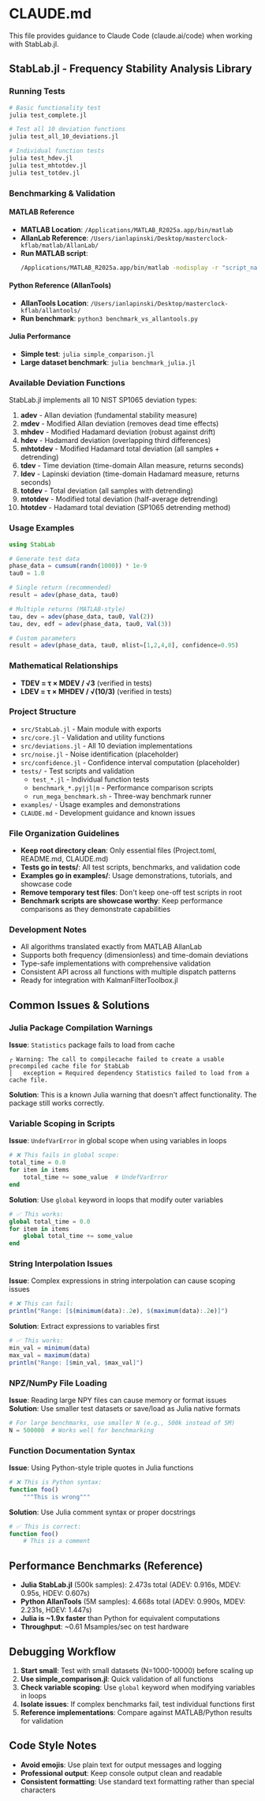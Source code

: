 # CLAUDE.md

This file provides guidance to Claude Code (claude.ai/code) when working with StabLab.jl.

## StabLab.jl - Frequency Stability Analysis Library

### Running Tests
```bash
# Basic functionality test
julia test_complete.jl

# Test all 10 deviation functions
julia test_all_10_deviations.jl

# Individual function tests
julia test_hdev.jl
julia test_mhtotdev.jl
julia test_totdev.jl
```

### Benchmarking & Validation

#### MATLAB Reference
- **MATLAB Location**: `/Applications/MATLAB_R2025a.app/bin/matlab`
- **AllanLab Reference**: `/Users/ianlapinski/Desktop/masterclock-kflab/matlab/AllanLab/`
- **Run MATLAB script**: 
  ```bash
  /Applications/MATLAB_R2025a.app/bin/matlab -nodisplay -r "script_name; exit"
  ```

#### Python Reference (AllanTools)
- **AllanTools Location**: `/Users/ianlapinski/Desktop/masterclock-kflab/allantools/`
- **Run benchmark**: `python3 benchmark_vs_allantools.py`

#### Julia Performance
- **Simple test**: `julia simple_comparison.jl`
- **Large dataset benchmark**: `julia benchmark_julia.jl`

### Available Deviation Functions

StabLab.jl implements all 10 NIST SP1065 deviation types:

1. **adev** - Allan deviation (fundamental stability measure)
2. **mdev** - Modified Allan deviation (removes dead time effects)
3. **mhdev** - Modified Hadamard deviation (robust against drift)
4. **hdev** - Hadamard deviation (overlapping third differences)
5. **mhtotdev** - Modified Hadamard total deviation (all samples + detrending)
6. **tdev** - Time deviation (time-domain Allan measure, returns seconds)
7. **ldev** - Lapinski deviation (time-domain Hadamard measure, returns seconds)
8. **totdev** - Total deviation (all samples with detrending)
9. **mtotdev** - Modified total deviation (half-average detrending)
10. **htotdev** - Hadamard total deviation (SP1065 detrending method)

### Usage Examples
```julia
using StabLab

# Generate test data
phase_data = cumsum(randn(1000)) * 1e-9
tau0 = 1.0

# Single return (recommended)
result = adev(phase_data, tau0)

# Multiple returns (MATLAB-style)
tau, dev = adev(phase_data, tau0, Val(2))
tau, dev, edf = adev(phase_data, tau0, Val(3))

# Custom parameters
result = adev(phase_data, tau0, mlist=[1,2,4,8], confidence=0.95)
```

### Mathematical Relationships
- **TDEV = τ × MDEV / √3** (verified in tests)
- **LDEV = τ × MHDEV / √(10/3)** (verified in tests)

### Project Structure
- `src/StabLab.jl` - Main module with exports
- `src/core.jl` - Validation and utility functions  
- `src/deviations.jl` - All 10 deviation implementations
- `src/noise.jl` - Noise identification (placeholder)
- `src/confidence.jl` - Confidence interval computation (placeholder)
- `tests/` - Test scripts and validation
  - `test_*.jl` - Individual function tests
  - `benchmark_*.py|jl|m` - Performance comparison scripts
  - `run_mega_benchmark.sh` - Three-way benchmark runner
- `examples/` - Usage examples and demonstrations
- `CLAUDE.md` - Development guidance and known issues

### File Organization Guidelines
- **Keep root directory clean**: Only essential files (Project.toml, README.md, CLAUDE.md)
- **Tests go in tests/**: All test scripts, benchmarks, and validation code
- **Examples go in examples/**: Usage demonstrations, tutorials, and showcase code
- **Remove temporary test files**: Don't keep one-off test scripts in root
- **Benchmark scripts are showcase worthy**: Keep performance comparisons as they demonstrate capabilities

### Development Notes
- All algorithms translated exactly from MATLAB AllanLab
- Supports both frequency (dimensionless) and time-domain deviations
- Type-safe implementations with comprehensive validation
- Consistent API across all functions with multiple dispatch patterns
- Ready for integration with KalmanFilterToolbox.jl

## Common Issues & Solutions

### Julia Package Compilation Warnings
**Issue**: `Statistics` package fails to load from cache
```
┌ Warning: The call to compilecache failed to create a usable precompiled cache file for StabLab
│   exception = Required dependency Statistics failed to load from a cache file.
```
**Solution**: This is a known Julia warning that doesn't affect functionality. The package still works correctly.

### Variable Scoping in Scripts
**Issue**: `UndefVarError` in global scope when using variables in loops
```julia
# ❌ This fails in global scope:
total_time = 0.0
for item in items
    total_time += some_value  # UndefVarError
end
```
**Solution**: Use `global` keyword in loops that modify outer variables
```julia
# ✅ This works:
global total_time = 0.0
for item in items
    global total_time += some_value
end
```

### String Interpolation Issues
**Issue**: Complex expressions in string interpolation can cause scoping issues
```julia
# ❌ This can fail:
println("Range: [$(minimum(data):.2e), $(maximum(data):.2e)]")
```
**Solution**: Extract expressions to variables first
```julia
# ✅ This works:
min_val = minimum(data)
max_val = maximum(data)
println("Range: [$min_val, $max_val]")
```

### NPZ/NumPy File Loading
**Issue**: Reading large NPY files can cause memory or format issues
**Solution**: Use smaller test datasets or save/load as Julia native formats
```julia
# For large benchmarks, use smaller N (e.g., 500k instead of 5M)
N = 500000  # Works well for benchmarking
```

### Function Documentation Syntax
**Issue**: Using Python-style triple quotes in Julia functions
```julia
# ❌ This is Python syntax:
function foo()
    """This is wrong"""
```
**Solution**: Use Julia comment syntax or proper docstrings
```julia
# ✅ This is correct:
function foo()
    # This is a comment
```

## Performance Benchmarks (Reference)
- **Julia StabLab.jl** (500k samples): 2.473s total (ADEV: 0.916s, MDEV: 0.95s, HDEV: 0.607s)
- **Python AllanTools** (5M samples): 4.668s total (ADEV: 0.990s, MDEV: 2.231s, HDEV: 1.447s)
- **Julia is ~1.9x faster** than Python for equivalent computations
- **Throughput**: ~0.61 Msamples/sec on test hardware

## Debugging Workflow
1. **Start small**: Test with small datasets (N=1000-10000) before scaling up
2. **Use simple_comparison.jl**: Quick validation of all functions
3. **Check variable scoping**: Use `global` keyword when modifying variables in loops
4. **Isolate issues**: If complex benchmarks fail, test individual functions first
5. **Reference implementations**: Compare against MATLAB/Python results for validation

## Code Style Notes
- **Avoid emojis**: Use plain text for output messages and logging
- **Professional output**: Keep console output clean and readable
- **Consistent formatting**: Use standard text formatting rather than special characters